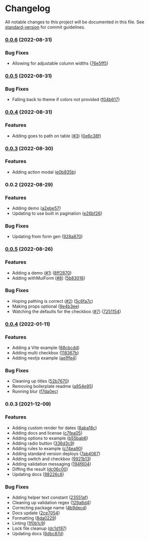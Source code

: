 # Changelog

All notable changes to this project will be documented in this file. See [standard-version](https://github.com/conventional-changelog/standard-version) for commit guidelines.

### [0.0.6](https://github.com/christopher-caldwell/ui-components/compare/v0.0.5...v0.0.6) (2022-08-31)


### Bug Fixes

* Allowing for adjustable column widths ([76e5ff5](https://github.com/christopher-caldwell/ui-components/commit/76e5ff5f361cc7968221e5b41b3969a9afd1ea9b))

### [0.0.5](https://github.com/christopher-caldwell/ui-components/compare/v0.0.4...v0.0.5) (2022-08-31)


### Bug Fixes

* Falling back to theme if colors not provided ([f04b617](https://github.com/christopher-caldwell/ui-components/commit/f04b61762ccc9d6b492f3b25e0b70c0b1ba40459))

### [0.0.4](https://github.com/christopher-caldwell/ui-components/compare/v0.0.3...v0.0.4) (2022-08-31)


### Features

* Adding goes to path on table ([#3](https://github.com/christopher-caldwell/ui-components/issues/3)) ([0e6c38f](https://github.com/christopher-caldwell/ui-components/commit/0e6c38f4907056df5600d95486db75e245f8e35f))

### [0.0.3](https://github.com/christopher-caldwell/ui-components/compare/v0.0.2...v0.0.3) (2022-08-30)


### Features

* Adding action modal ([e0b835b](https://github.com/christopher-caldwell/ui-components/commit/e0b835b87ecc10a96bae5a4a5b021f2c2618ec2d))

### 0.0.2 (2022-08-29)


### Features

* Adding demo ([a2ebe57](https://github.com/christopher-caldwell/ui-components/commit/a2ebe57c568bc8088627047a3cb9398c1632fc9d))
* Updating to use built in pagination ([e26bf26](https://github.com/christopher-caldwell/ui-components/commit/e26bf26ad82fa1b3dd9ad8e6923c56023db45be0))


### Bug Fixes

* Updating from form gen ([928a870](https://github.com/christopher-caldwell/ui-components/commit/928a87064c4c0827b481db670d0a67b2e9dcda55))

### [0.0.5](https://github.com/christopher-caldwell/mui-form-generator/compare/v0.0.4...v0.0.5) (2022-08-26)


### Features

* Adding a demo ([#1](https://github.com/christopher-caldwell/mui-form-generator/issues/1)) ([8ff2870](https://github.com/christopher-caldwell/mui-form-generator/commit/8ff2870faa0c276be1c9e1381f820cf27c6c746b))
* Adding withMuiForm ([#8](https://github.com/christopher-caldwell/mui-form-generator/issues/8)) ([5b83016](https://github.com/christopher-caldwell/mui-form-generator/commit/5b83016999b8f9b49d20c2c917d4738ca81504cd))


### Bug Fixes

* Hoping pathing is correct ([#2](https://github.com/christopher-caldwell/mui-form-generator/issues/2)) ([5c6fa7c](https://github.com/christopher-caldwell/mui-form-generator/commit/5c6fa7cc20f8067e7c6762cee5d328b8f647a61a))
* Making props optional ([9e4b3ee](https://github.com/christopher-caldwell/mui-form-generator/commit/9e4b3ee1c5770b5de36792a9a11e6bad86a57822))
* Watching the defaults for the checkbox ([#7](https://github.com/christopher-caldwell/mui-form-generator/issues/7)) ([7251154](https://github.com/christopher-caldwell/mui-form-generator/commit/725115470318fcffff51c9912b6d42130150dfdd))

### [0.0.4](https://github.com/christopher-caldwell/mui-form-generator/compare/v0.0.3...v0.0.4) (2022-01-11)


### Features

* Adding a Vite example ([88cbcdd](https://github.com/christopher-caldwell/mui-form-generator/commit/88cbcdd8a22671b41838d40296a7510fc92a33be))
* Adding multi checkbox ([118367b](https://github.com/christopher-caldwell/mui-form-generator/commit/118367bb4325df5314fdd39acd957a5bfb9377d7))
* Adding nextjs example ([ae1ffe4](https://github.com/christopher-caldwell/mui-form-generator/commit/ae1ffe4e39c03267c7befb5be6770320e825ed1c))


### Bug Fixes

* Cleaning up titles ([52b7670](https://github.com/christopher-caldwell/mui-form-generator/commit/52b767042ea742edc99887971c64794bf6a57d59))
* Removing boilerplate readme ([a954e95](https://github.com/christopher-caldwell/mui-form-generator/commit/a954e95e39620e23a2884bd1f2757d0740d7f49c))
* Running blur ([f7da0ec](https://github.com/christopher-caldwell/mui-form-generator/commit/f7da0ecc2d59f90863fb7544e15e370741342a66))

### 0.0.3 (2021-12-09)


### Features

* Adding custom render for dates ([8aba18c](https://github.com/christopher-caldwell/mui-form-generator/commit/8aba18cf86361287442a5f66e9d11e2679059cf1))
* Adding docs and license ([c7fea05](https://github.com/christopher-caldwell/mui-form-generator/commit/c7fea05348e0e9c30da25d174dcb29f70306dfb0))
* Adding options to example ([b55bab6](https://github.com/christopher-caldwell/mui-form-generator/commit/b55bab64596602d19fcbf91d229fbf37f24e2cad))
* Adding radio button ([336d3c9](https://github.com/christopher-caldwell/mui-form-generator/commit/336d3c9505f6bf06bb21c5e762531024bc2bef10))
* Adding rules to example ([c74ea90](https://github.com/christopher-caldwell/mui-form-generator/commit/c74ea90517d01b546e85623ae3368322c611cfae))
* Adding standard version deploys ([7ab4067](https://github.com/christopher-caldwell/mui-form-generator/commit/7ab40671b4809f450b0afdb131ebffbafbda64bb))
* Adding switch and checkbox ([9921b13](https://github.com/christopher-caldwell/mui-form-generator/commit/9921b137c86dcf760a6b01d372fc5edc0106d811))
* Adding validation messaging ([194f604](https://github.com/christopher-caldwell/mui-form-generator/commit/194f60432081c79ed1d3c09531419545cea07b62))
* Diffing the result ([dc06c00](https://github.com/christopher-caldwell/mui-form-generator/commit/dc06c0016577c091d037978c0c804300717decd5))
* Updating docs ([98226c8](https://github.com/christopher-caldwell/mui-form-generator/commit/98226c8d9339e71974e81cd7b02beaa952eb5fd3))


### Bug Fixes

* Adding helper text constant ([23551af](https://github.com/christopher-caldwell/mui-form-generator/commit/23551af7c4cf8e4e51e0ffda86de77e1b0784a33))
* Cleaning up validation regex ([129a6d4](https://github.com/christopher-caldwell/mui-form-generator/commit/129a6d4139efc5a6ee5f385d75f3a7a926e47853))
* Correcting package name ([4b9decd](https://github.com/christopher-caldwell/mui-form-generator/commit/4b9decd9d2d07174112131f70e6f1091c79672ed))
* Docs update ([2ce7054](https://github.com/christopher-caldwell/mui-form-generator/commit/2ce705439cfcaa273ca62498cb957d46f73923f5))
* Formatting ([8da0229](https://github.com/christopher-caldwell/mui-form-generator/commit/8da0229fe50cac54479a4127c49650c22e07a26b))
* Linting ([1f0b1c9](https://github.com/christopher-caldwell/mui-form-generator/commit/1f0b1c903b7099cf231551b5c431110977e60274))
* Lock file cleanup ([dc1d197](https://github.com/christopher-caldwell/mui-form-generator/commit/dc1d1970e15bbf3a6c346e386de80464f0f266f1))
* Updating docs ([6dbc87d](https://github.com/christopher-caldwell/mui-form-generator/commit/6dbc87d82013744b18089ce76771953489c4f29e))
